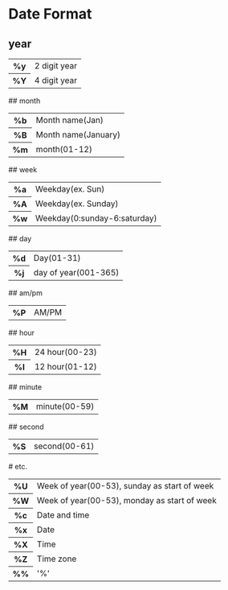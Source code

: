 # Date Format
## year
<table><tr><th> %y </th><td> 2 digit year </td></tr>
<tr><th> %Y </th><td> 4 digit year </td></tr></table>
## month
<table><tr><th> %b </th><td> Month name(Jan) </td></tr>
<tr><th> %B </th><td> Month name(January) </td></tr>
<tr><th> %m </th><td> month(01-12) </td></tr></table>
## week
<table><tr><th> %a </th><td> Weekday(ex. Sun) </td></tr>
<tr><th> %A </th><td> Weekday(ex. Sunday) </td></tr>
<tr><th> %w </th><td> Weekday(0:sunday-6:saturday) </td></tr></table>
## day
<table><tr><th> %d </th><td> Day(01-31) </td></tr>
<tr><th> %j </th><td> day of year(001-365) </td></tr></table>
## am/pm
<table><tr><th> %P </th><td> AM/PM </td></tr></table>
## hour
<table><tr><th> %H </th><td> 24 hour(00-23) </td></tr>
<tr><th> %I </th><td> 12 hour(01-12) </td></tr></table>
## minute
<table><tr><th> %M </th><td> minute(00-59) </td></tr></table>
## second
<table><tr><th> %S </th><td> second(00-61) </td></tr></table>
# etc.
<table><tr><th> %U </th><td> Week of year(00-53), sunday as start of week </td></tr>
<tr><th> %W </th><td> Week of year(00-53), monday as start of week </td></tr>
<tr><th> %c </th><td> Date and time </td></tr>
<tr><th> %x </th><td> Date </td></tr>
<tr><th> %X </th><td> Time </td></tr>
<tr><th> %Z </th><td> Time zone </td></tr>
<tr><th> %% </th><td> '%' </td></tr></table>
